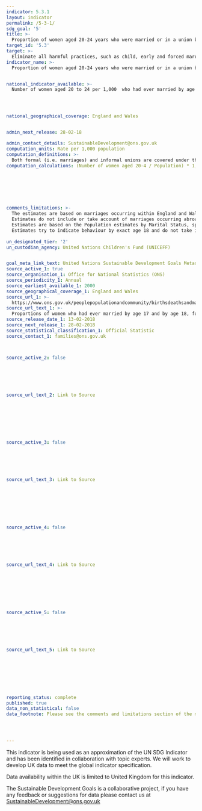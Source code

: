 ```yaml
---
indicator: 5.3.1
layout: indicator
permalink: /5-3-1/
sdg_goal: '5'
title: >-
  Proportion of women aged 20-24 years who were married or in a union before age 15 and before age 18
target_id: '5.3'
target: >-
  Eliminate all harmful practices, such as child, early and forced marriage and female genital mutilation
indicator_name: >-
  Proportion of women aged 20-24 years who were married or in a union before age 15 and before age 18


national_indicator_available: >-
  Number of women aged 20 to 24 per 1,000  who had ever married by age 17 and by age 18




national_geographical_coverage: England and Wales


admin_next_release: 28-02-18

admin_contact_details: SustainableDevelopment@ons.gov.uk
computation_units: Rate per 1,000 population
computation_definitions: >-
  Both formal (i.e. marriages) and informal unions are covered under this indicator. Informal unions are generally defined as those in which a couple lives together for some time, intends to have a lasting relationship, but for which there has been no formal civil or religious ceremony (i.e. cohabitation).
computation_calculations: (Number of women aged 20-4 / Population) * 1,000







comments_limitations: >-
  The estimates are based on marriages occurring within England and Wales only.
  Estimates do not include or take account of marriages occurring abroad either before migrating to England and Wales or whilst as a resident of England and Wales.
  Estimates are based on the Population estimates by Marital Status, specifically the population who are 'Single, never married or civil partnered'. Migrants will be included within these population estimates.
  Estimates try to indicate behaviour by exact age 18 and do not take into account; death, divorce or migration which could occur by age 24. 
  
un_designated_tier: '2'
un_custodian_agency: United Nations Children's Fund (UNICEFF)


goal_meta_link_text: United Nations Sustainable Development Goals Metadata (PDF 207 KB)
source_active_1: true
source_organisation_1: Office for National Statistics (ONS)
source_periodicity_1: Annual
source_earliest_available_1: 2000
source_geographical_coverage_1: England and Wales
source_url_1: >-
  https://www.ons.gov.uk/peoplepopulationandcommunity/birthsdeathsandmarriages/marriagecohabitationandcivilpartnerships/adhocs/008063proportionsofwomenwhohadevermarriedbyage17andbyage18forgroupedbirthcohorts1976to1980to1990to1994
source_url_text_1: >-
  Proportions of women who had ever married by age 17 and by age 18, for grouped birth cohorts, 1976 to 1980 and 1990 to 1994 inclusive
source_release_date_1: 13-02-2018
source_next_release_1: 28-02-2018
source_statistical_classification_1: Official Statistic 
source_contact_1: families@ons.gov.uk



source_active_2: false






source_url_text_2: Link to Source








source_active_3: false






source_url_text_3: Link to Source








source_active_4: false






source_url_text_4: Link to Source








source_active_5: false






source_url_text_5: Link to Source








reporting_status: complete
published: true
data_non_statistical: false
data_footnote: Please see the comments and limitations section of the metadata




---
```

This indicator is being used as an approximation of the UN SDG Indicator and has been identified in collaboration with topic experts. We will work to develop UK data to meet the global indicator specification.
  
Data availability within the UK is limited to United Kingdom for this indicator.
  
The Sustainable Development Goals is a collaborative project, if you have any feedback or suggestions for data please contact us at <SustainableDevelopment@ons.gov.uk>
